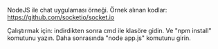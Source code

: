 NodeJS ile chat uygulaması örneği.
Örnek alınan kodlar: https://github.com/socketio/socket.io

Çalıştırmak için:
indirdikten sonra cmd ile klasöre gidin.
Ve "npm install" komutunu yazın.
Daha sonrasında "node app.js" komutunu girin.
